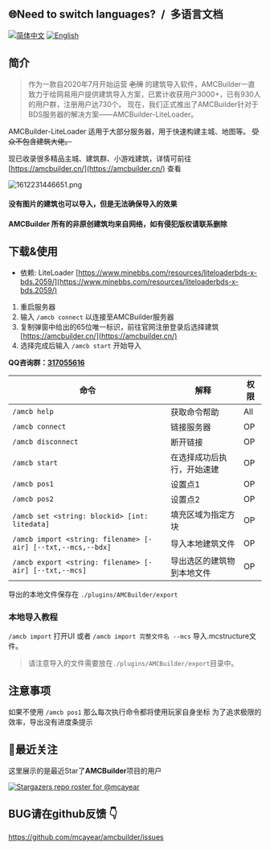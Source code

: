## 🌐Need to switch languages? / 多语言文档

[![简体中文](https://img.shields.io/badge/简体中文-100%25-green?style=flat-square)](https://github.com/Mcayear/AMCBuilder/blob/main/README.md)
[![English](https://img.shields.io/badge/English-100%25-green?style=flat-square)](https://github.com/Mcayear/AMCBuilder/blob/main/README_en.md)


## 简介

> 作为一款自2020年7月开始运营 ~~老牌~~ 的建筑导入软件，AMCBuilder一直致力于给网易用户提供建筑导入方案，已累计收获用户3000+，已有930人的用户群，注册用户达730个。
现在，我们正式推出了AMCBuilder针对于BDS服务器的解决方案——AMCBuilder-LiteLoader。

AMCBuilder-LiteLoader 适用于大部分服务器，用于快速构建主城、地图等。 ~~受众不包含建筑大佬。~~

现已收录很多精品主城、建筑群、小游戏建筑，详情可前往 [https://amcbuilder.cn/](https://amcbuilder.cn/) 查看

![1612231446651.png](https://www.minebbs.com/attachments/1612231446651-png.25528/ "1612231446651.png")

#### 没有图片的建筑也可以导入，但是无法确保导入的效果

#### AMCBuilder 所有的非原创建筑均来自网络，如有侵犯版权请联系删除

## 下载&使用

- 依赖: LiteLoader [https://www.minebbs.com/resources/liteloaderbds-x-bds.2059/](https://www.minebbs.com/resources/liteloaderbds-x-bds.2059/)

1. 重启服务器
2. 输入 `/amcb connect` 以连接至AMCBuilder服务器
3. 复制弹窗中给出的65位唯一标识，前往官网注册登录后选择建筑 [https://amcbuilder.cn/](https://amcbuilder.cn/)
4. 选择完成后输入 `/amcb start` 开始导入

**QQ咨询群：[317055616](https://jq.qq.com/?_wv=1027&k=ZOTvzJ6D)**

| 命令             | 解释               | 权限 |
|----------------|------------------|-----|
| `/amcb help`     | 获取命令帮助           | All |
| `/amcb connect`  | 链接服务器            | OP  |
| `/amcb disconnect` | 断开链接             | OP  |
| `/amcb start`    | 在选择成功后执行，开始速建  | OP  |
| `/amcb pos1`     | 设置点1             | OP  |
| `/amcb pos2`     | 设置点2             | OP  |
| `/amcb set <string: blockid> [int: litedata]` | 填充区域为指定方块 | OP  |
| `/amcb import <string: filename> [-air] [--txt,--mcs,--bdx]` | 导入本地建筑文件 | OP  |
| `/amcb export <string: filename> [-air] [--txt,--mcs]` | 导出选区的建筑物到本地文件 | OP  |

导出的本地文件保存在 `./plugins/AMCBuilder/export`

### 本地导入教程

`/amcb import` 打开UI 或者 `/amcb import 完整文件名 --mcs` 导入.mcstructure文件。

> 请注意导入的文件需要放在`./plugins/AMCBuilder/export`目录中。


## 注意事项

如果不使用 `/amcb pos1` 那么每次执行命令都将使用玩家自身坐标
为了追求极限的效率，导出没有进度条提示


## 🔭最近关注

这里展示的是最近Star了**AMCBuilder**项目的用户

[![Stargazers repo roster for @mcayear](https://reporoster.com/stars/Mcayear/AMCBuilder)](https://github.com/Mcayear/AMCBuilder/stargazers)

## BUG请在github反馈 👇
https://github.com/mcayear/amcbuilder/issues
